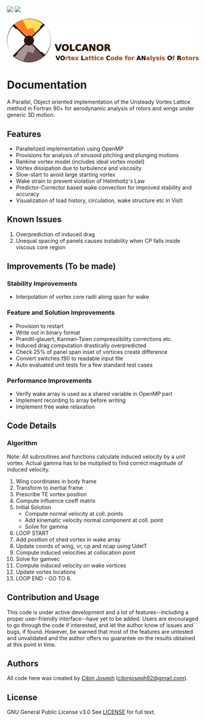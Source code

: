 [![](https://img.shields.io/badge/status-under%20development-green.svg)]()  [![](https://img.shields.io/badge/Last%20Updated-May%202018-green.svg)]()  

![VOLCANOR](src_README/VOLCANOR.png)

# Documentation
A Parallel, Object oriented implementation of the Unsteady Vortex Lattice method in Fortran 90+ for aerodynamic analysis of rotors and wings under generic 3D motion.

## Features
- Parallelized implementation using OpenMP
- Provisions for analysis of sinusoid pitching and plunging motions
- Rankine vortex model (includes ideal vortex model)
- Vortex dissipation due to turbulence and viscosity
- Slow-start to avoid large starting vortex
- Wake strain to prevent violation of Helmholtz's Law
- Predictor-Corrector based wake convection for improved stability and accuracy
- Visualization of load history, circulation, wake structure etc in VisIt

## Known Issues
1. Overprediction of induced drag
2. Unequal spacing of panels causes instability when CP falls inside viscous core region

## Improvements (To be made)
### Stability Improvements
- Interpolation of vortex core radii along span for wake

### Feature and Solution Improvements
- Provision to restart
- Write out in binary format
- Prandtl-glauert, Karman-Tsien compressibility corrections etc.
- Induced drag computation drastically overpredicted
- Check 25% of panel span inset of vortices create difference
- Convert switches.f90 to readable input file
- Auto evaluated unit tests for a few standard test cases

### Performance Improvements
- Verify wake array is used as a shared variable in OpenMP part
- Implement recording to array before writing
- Implement free wake relaxation

## Code Details 
### Algorithm
Note: All subroutines and functions calculate induced velocity by a *unit* vortex. Actual gamma has to be mutiplied to find correct magnitude of induced velocity.
1. Wing coordinates in body frame
2. Transform to inertial frame
3. Prescribe TE vortex position
4. Compute influence coeff matrix
5. Initial Solution
   * Compute normal velocity at coll. points
   * Add kinematic velocity normal component at coll. point
   * Solve for gamma
6. LOOP START
7. Add position of shed vortex in wake array
8. Update coords of wing, vr, cp and ncap using UdelT
9. Compute induced velocities at collocation point
10. Solve for gamvec
11. Compute induced velocity on wake vortices
12. Update vortex locations
13. LOOP END - GO TO 6.

## Contribution and Usage
This code is under active development and a lot of features--including a proper user-friendly interface--have yet to be added. Users are encouraged to go through the code if interested, and let the author know of issues and bugs, if found. However, be warned that most of the features are untested and unvalidated and the author offers no guarantee on the results obtained at this point in time.

## Authors
All code here was created by [Cibin Joseph](https://github.com/cibinjoseph) (cibinjoseph92@gmail.com).

## License
GNU General Public License v3.0
See [LICENSE](LICENSE) for full text.
